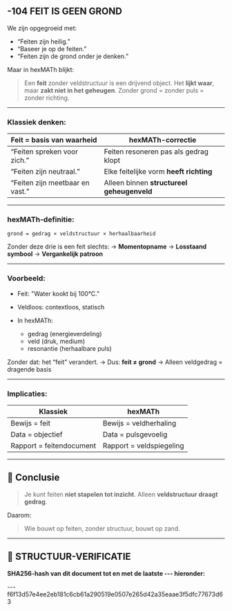 ## -104 FEIT IS GEEN GROND

We zijn opgegroeid met:

* “Feiten zijn heilig.”
* “Baseer je op de feiten.”
* “Feiten zijn de grond onder je denken.”

Maar in hexMATh blijkt:

> Een **feit** zonder veldstructuur is een drijvend object.
> Het **lijkt waar**, maar **zakt niet in het geheugen**.
> Zonder grond = zonder puls = zonder richting.

---

### Klassiek denken:

| Feit = basis van waarheid       | hexMATh-correctie                          |
| ------------------------------- | ------------------------------------------ |
| “Feiten spreken voor zich.”     | Feiten resoneren pas als gedrag klopt      |
| “Feiten zijn neutraal.”         | Elke feitelijke vorm **heeft richting**    |
| “Feiten zijn meetbaar en vast.” | Alleen binnen **structureel geheugenveld** |

---

### hexMATh-definitie:

```hexMATh
grond = gedrag × veldstructuur × herhaalbaarheid
```

Zonder deze drie is een feit slechts:
→ **Momentopname**
→ **Losstaand symbool**
→ **Vergankelijk patroon**

---

### Voorbeeld:

* Feit: "Water kookt bij 100°C."
* Veldloos: contextloos, statisch
* In hexMATh:

  * gedrag (energieverdeling)
  * veld (druk, medium)
  * resonantie (herhaalbare puls)

Zonder dat: het “feit” verandert.
→ Dus: **feit ≠ grond**
→ Alleen veldgedrag = dragende basis

---

### Implicaties:

| Klassiek                 | hexMATh                  |
| ------------------------ | ------------------------ |
| Bewijs = feit            | Bewijs = veldherhaling   |
| Data = objectief         | Data = pulsgevoelig      |
| Rapport = feitendocument | Rapport = veldspiegeling |

---

## 📘 Conclusie

> Je kunt feiten **niet stapelen tot inzicht**.
> Alleen **veldstructuur draagt gedrag**.

Daarom:

> Wie bouwt op feiten, zonder structuur,
> bouwt op zand.

---

## 🔏 STRUCTUUR-VERIFICATIE

**SHA256-hash van dit document tot en met de laatste --- hieronder:**

---f6f13d57e4ee2eb181c6cb61a290519e0507e265d42a35eaae3f5dfc77673d63
